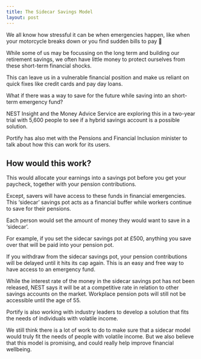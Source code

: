 ```yaml
---
title: The Sidecar Savings Model
layout: post
---
```


We all know how stressful it can be when emergencies happen, like when your motorcycle breaks down or you find sudden bills to pay 🛵

While some of us may be focussing on the long term and building our retirement savings, we often have little money to protect ourselves from these short-term financial shocks. 

This can leave us in a vulnerable financial position and make us reliant on quick fixes like credit cards and pay day loans.

What if there was a way to save for the future while saving into an short-term emergency fund? 

NEST Insight and the Money Advice Service are exploring this in a two-year trial with 5,600 people to see if a hybrid savings account is a possible solution. 

Portify has also met with the Pensions and Financial Inclusion minister to talk about how this can work for its users.

## How would this work?

This would allocate your earnings into a savings pot before you get your paycheck, together with your pension contributions. 

Except, savers will have access to these funds in financial emergencies. This ‘sidecar’ savings pot acts as a financial buffer while workers continue to save for their pensions.

Each person would set the amount of money they would want to save in a ‘sidecar’. 

For example, if you set the sidecar savings pot at £500, anything you save over that will be paid into your pension pot. 

If you withdraw from the sidecar savings pot, your pension contributions will be delayed until it hits its cap again. This is an easy and free way to have access to an emergency fund.

While the interest rate of the money in the sidecar savings pot has not been released, NEST says it will be at a competitive rate in relation to other savings accounts on the market. Workplace pension pots will still not be accessible until the age of 55.

Portify is also working with industry leaders to develop a solution that fits the needs of individuals with volatile income. 

We still think there is a lot of work to do to make sure that a sidecar model would truly fit the needs of people with volatile income. But we also believe that this model is promising, and could really help improve financial wellbeing.
